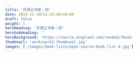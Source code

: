 ```yaml
---
title: '开源之书单：四'
date: 2018-11-18T12:33:46+10:00
draft: false
weight: 1
heroHeading: '开源之书单：四'
heroSubHeading: ''
heroBackground: 'https://source.unsplash.com/random/?book'
thumbnail: 'work/work1-thumbnail.jpg'
images: ['/images/book-lists/open-source-book-list-4.jpg']
---
```




